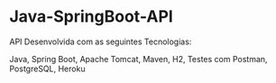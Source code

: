 # Java-SpringBoot-API


API Desenvolvida com as seguintes Tecnologias:

Java, Spring Boot, Apache Tomcat, Maven, H2, Testes com Postman, PostgreSQL, Heroku
 
